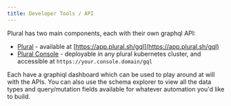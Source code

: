 ```yaml
---
title: Developer Tools / API
---
```


Plural has two main components, each with their own graphql API:

* [Plural](broken-reference) - available at [https://app.plural.sh/gql](https://app.plural.sh/gql)
* [Plural Console](broken-reference) - deployable in any plural kubernetes cluster, and accessible at `https://your.console.domain/gql`

Each have a graphiql dashboard which can be used to play around at will with the APIs. You can also use the schema explorer to view all the data types and query/mutation fields available for whatever automation you'd like to build.
